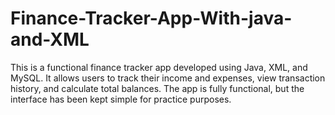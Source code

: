 # Finance-Tracker-App-With-java-and-XML
This is a functional finance tracker app developed using Java, XML, and MySQL. It allows users to track their income and expenses, view transaction history, and calculate total balances. The app is fully functional, but the interface has been kept simple for practice purposes.

